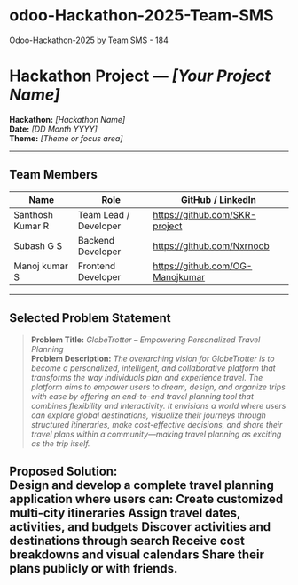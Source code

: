 # odoo-Hackathon-2025-Team-SMS
Odoo-Hackathon-2025 by Team SMS - 184

#  Hackathon Project — *[Your Project Name]*

**Hackathon:** *[Hackathon Name]*  
**Date:** *[DD Month YYYY]*  
**Theme:** *[Theme or focus area]*  

---

##  Team Members

| Name               | Role                          | GitHub / LinkedIn |
|--------------------|------------------------------|-------------------|
| Santhosh Kumar R    | Team Lead / Developer        | https://github.com/SKR-project     |
| Subash G S    | Backend Developer            | https://github.com/Nxrnoob     |
| Manoj kumar S    | Frontend Developer           | https://github.com/OG-Manojkumar     |
---

##  Selected Problem Statement

> **Problem Title:** *GlobeTrotter – Empowering
Personalized Travel Planning*  
> **Problem Description:** *The overarching vision for GlobeTrotter is to become a personalized,
intelligent, and collaborative platform that transforms the way individuals
plan and experience travel. The platform aims to empower users to
dream, design, and organize trips with ease by offering an end-to-end
travel planning tool that combines flexibility and interactivity.
It envisions a world where users can explore global destinations, visualize
their journeys through structured itineraries, make cost-effective
decisions, and share their travel plans within a community—making
travel planning as exciting as the trip itself.*

**Proposed Solution:**  
Design and develop a complete travel planning application where
users can:
    Create customized multi-city itineraries
    Assign travel dates, activities, and budgets
    Discover activities and destinations through search
    Receive cost breakdowns and visual calendars
    Share their plans publicly or with friends.
---



